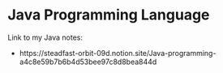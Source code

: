# Java Programming Language
<p>Link to my Java notes:</p>
<ul>
  <li>https://steadfast-orbit-09d.notion.site/Java-programming-a4c8e59b7b6b4d53bee97c8d8bea844d</li>
</ul>
